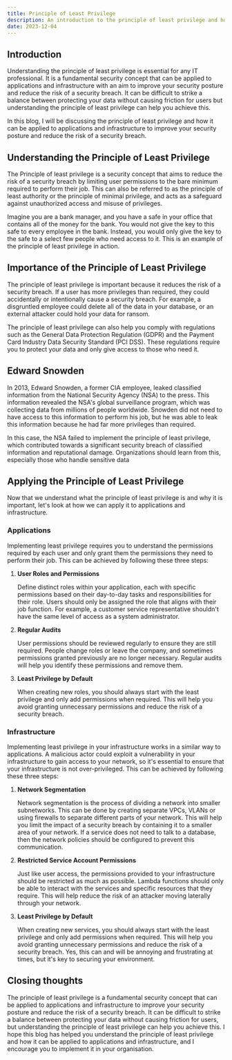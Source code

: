 ```yaml
---
title: Principle of Least Privilege
description: An introduction to the principle of least privilege and how it can be applied to applications and infrastructure.
date: 2023-12-04
---
```



## Introduction

Understanding the principle of least privilege is essential for any IT professional. It is a fundamental security concept that can be applied to applications and infrastructure with an aim to improve your security posture and reduce the risk of a security breach.  It can be difficult to strike a balance between protecting your data without causing friction for users but understanding the principle of least privilege can help you achieve this.

In this blog, I will be discussing the principle of least privilege and how it can be applied to applications and infrastructure to improve your security posture and reduce the risk of a security breach.


## Understanding the Principle of Least Privilege

The Principle of least privilege is a security concept that aims to reduce the risk of a security breach by limiting user permissions to the bare minimum required to perform their job. This can also be referred to as the principle of least authority or the principle of minimal privilege, and acts as a safeguard against unauthorized access and misuse of privileges.

Imagine you are a bank manager, and you have a safe in your office that contains all of the money for the bank. You would not give the key to this safe to every employee in the bank. Instead, you would only give the key to the safe to a select few people who need access to it. This is an example of the principle of least privilege in action.


## Importance of the Principle of Least Privilege

The principle of least privilege is important because it reduces the risk of a security breach. If a user has more privileges than required, they could accidentally or intentionally cause a security breach.  For example, a disgruntled employee could delete all of the data in your database, or an external attacker could hold your data for ransom.

The principle of least privilege can also help you comply with regulations such as the General Data Protection Regulation (GDPR) and the Payment Card Industry Data Security Standard (PCI DSS). These regulations require you to protect your data and only give access to those who need it.


## Edward Snowden

In 2013, Edward Snowden, a former CIA employee, leaked classified information from the National Security Agency (NSA) to the press. This information revealed the NSA's global surveillance program, which was collecting data from millions of people worldwide. Snowden did not need to have access to this information to perform his job, but he was able to leak this information because he had far more privileges than required. 

In this case, the NSA failed to implement the principle of least privilege, which contributed towards a significant security breach of classified information and reputational damage.  Organizations should learn from this, especially those who handle sensitive data


## Applying the Principle of Least Privilege

Now that we understand what the principle of least privilege is and why it is important, let's look at how we can apply it to applications and infrastructure.


### Applications

Implementing least privilege requires you to understand the permissions required by each user and only grant them the permissions they need to perform their job.  This can be achieved by following these three steps:

1. **User Roles and Permissions**
  
    Define distinct roles within your application, each with specific permissions based on their day-to-day tasks and responsibilities for their role.  Users should only be assigned the role that aligns with their job function.  For example, a customer service representative shouldn't have the same level of access as a system administrator.

2. **Regular Audits**
    
    User permissions should be reviewed regularly to ensure they are still required. People change roles or leave the company, and sometimes permissions granted previously are no longer necessary.  Regular audits will help you identify these permissions and remove them.

3. **Least Privilege by Default**
    
    When creating new roles, you should always start with the least privilege and only add permissions when required.  This will help you avoid granting unnecessary permissions and reduce the risk of a security breach.


### Infrastructure

Implementing least privilege in your infrastructure works in a similar way to applications. A malicious actor could exploit a vulnerability in your infrastructure to gain access to your network, so it's essential to ensure that your infrastructure is not over-privileged.  This can be achieved by following these three steps:

1. **Network Segmentation**

    Network segmentation is the process of dividing a network into smaller subnetworks. This can be done by creating separate VPCs, VLANs or using firewalls to separate different parts of your network.  This will help you limit the impact of a security breach by containing it to a smaller area of your network. If a service does not need to talk to a database, then the network policies should be configured to prevent this communication.

2. **Restricted Service Account Permissions**

    Just like user access, the permissions provided to your infrastructure should be restricted as much as possible. Lambda functions should only be able to interact with the services and specific resources that they require.  This will help reduce the risk of an attacker moving laterally through your network.

3. **Least Privilege by Default**

    When creating new services, you should always start with the least privilege and only add permissions when required.  This will help you avoid granting unnecessary permissions and reduce the risk of a security breach. Yes, this can and will be annoying and frustrating at times, but it's key to securing your environment.


## Closing thoughts

The principle of least privilege is a fundamental security concept that can be applied to applications and infrastructure to improve your security posture and reduce the risk of a security breach.  It can be difficult to strike a balance between protecting your data without causing friction for users, but understanding the principle of least privilege can help you achieve this. I hope this blog has helped you understand the principle of least privilege and how it can be applied to applications and infrastructure, and I encourage you to implement it in your organisation.
